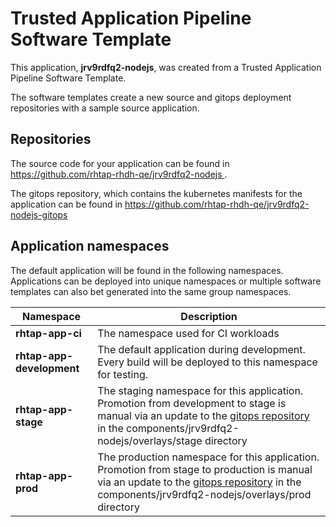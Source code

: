 # Trusted Application Pipeline Software Template

This application, **jrv9rdfq2-nodejs**, was created from a Trusted Application Pipeline Software Template.

The software templates create a new source and gitops deployment repositories with a sample source application. 

## Repositories

The source code for your application can be found in [https://github.com/rhtap-rhdh-qe/jrv9rdfq2-nodejs ](https://github.com/rhtap-rhdh-qe/jrv9rdfq2-nodejs ).
 
The gitops repository, which contains the kubernetes manifests for the application can be found in 
[https://github.com/rhtap-rhdh-qe/jrv9rdfq2-nodejs-gitops ](https://github.com/rhtap-rhdh-qe/jrv9rdfq2-nodejs-gitops ) 

## Application namespaces 

The default application will be found in the following namespaces. Applications can be deployed into unique namespaces or multiple software templates can also bet generated into the same group namespaces.  

|  Namespace   |  Description   |  
| -------- | -------- |
| **rhtap-app-ci** | The namespace used for CI workloads |
| **rhtap-app-development** | The default application during development. Every build will be deployed to this namespace for testing. |
| **rhtap-app-stage** | The staging namespace for this application. Promotion from development to stage is manual via an update to the [gitops repository](https://github.com/rhtap-rhdh-qe/jrv9rdfq2-nodejs-gitops ) in the components/jrv9rdfq2-nodejs/overlays/stage directory |
| **rhtap-app-prod** | The production namespace for this application. Promotion from stage to production is manual via an update to the [gitops repository](https://github.com/rhtap-rhdh-qe/jrv9rdfq2-nodejs-gitops ) in the components/jrv9rdfq2-nodejs/overlays/prod directory |